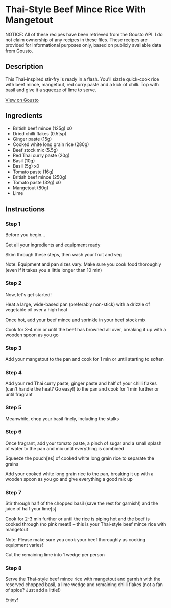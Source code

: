 # Thai-Style Beef Mince Rice With Mangetout

NOTICE: All of these recipes have been retrieved from the Gousto API. I do not claim ownership of any recipes in these files. These recipes are provided for informational purposes only, based on publicly available data from Gousto.

## Description

This Thai-inspired stir-fry is ready in a flash. You'll sizzle quick-cook rice with beef mince, mangetout, red curry paste and a kick of chilli. Top with basil and give it a squeeze of lime to serve. 

[View on Gousto](https://www.gousto.co.uk/recipes/cookbook/thai-beef-rice-with-mangetout)

## Ingredients

- British beef mince (125g) x0
- Dried chilli flakes (0.5tsp)
- Ginger paste (15g)
- Cooked white long grain rice (280g)
- Beef stock mix (5.5g)
- Red Thai curry paste (20g)
- Basil (10g)
- Basil (5g) x0
- Tomato paste (16g)
- British beef mince (250g)
- Tomato paste (32g) x0
- Mangetout (80g)
- Lime

## Instructions


### Step 1

Before you begin...

Get all your ingredients and equipment ready

Skim through these steps, then wash your fruit and veg

Note: Equipment and pan sizes vary. Make sure you cook food thoroughly (even if it takes you a little longer than 10 min)


### Step 2

Now, let's get started!

Heat a large, wide-based pan (preferably non-stick) with a drizzle of vegetable oil over a high heat

Once hot, add your beef mince and sprinkle in your beef stock mix

Cook for 3-4 min or until the beef has browned all over, breaking it up with a wooden spoon as you go


### Step 3

Add your mangetout to the pan and cook for 1 min or until starting to soften


### Step 4

Add your red Thai curry paste, ginger paste and half of your chilli flakes (can't handle the heat? Go easy!) to the pan and cook for 1 min further or until fragrant


### Step 5

Meanwhile, chop your basil finely, including the stalks


### Step 6

Once fragrant, add your tomato paste, a pinch of sugar and a small splash of water to the pan and mix until everything is combined

Squeeze the pouch[es] of cooked white long grain rice to separate the grains

Add your cooked white long grain rice to the pan, breaking it up with a wooden spoon as you go and give everything a good mix up


### Step 7

Stir through half of the chopped basil (save the rest for garnish!) and the juice of half your lime[s]

Cook for 2-3 min further or until the rice is piping hot and the beef is cooked through (no pink meat!) – this is your Thai-style beef mince rice with mangetout

Note: Please make sure you cook your beef thoroughly as cooking equipment varies!

Cut the remaining lime into 1 wedge per person

### Step 8

Serve the Thai-style beef mince rice with mangetout and garnish with the reserved chopped basil, a lime wedge and remaining chilli flakes (not a fan of spice? Just add a little!)

Enjoy!

